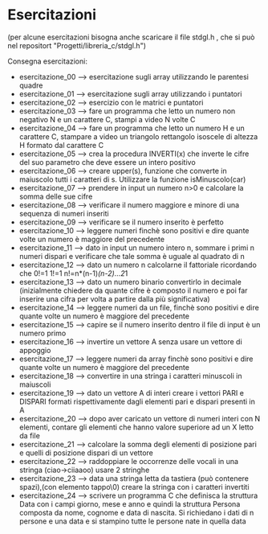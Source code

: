 # Esercitazioni

(per alcune esercitazioni bisogna anche scaricare il file stdgl.h , che si può nel repositort "Progetti/libreria_c/stdgl.h")

Consegna esercitazioni:

- esercitazione_00 --> esercitazione sugli array utilizzando le parentesi quadre
- esercitazione_01 --> esercitazione sugli array utilizzando i puntatori
- esercitazione_02 --> esercizio con le matrici e puntatori
- esercitazione_03 --> fare un programma che letto un numero non negativo N e un carattere C, stampi a video N volte C
- esercitazione_04 --> fare un programma che letto un numero H e un carattere C, stampare a video un triangolo rettangolo isoscele di altezza H formato dal carattere C
- esercitazione_05 --> crea la procedura INVERTI(x) che inverte le cifre del suo parametro che deve essere un intero positivo
- esercitazione_06 --> creare upper(s), funzione che converte in maiuscolo tutti i caratteri di s. Utilizzare la funzione isMinuscolo(car)
- esercitazione_07 --> prendere in input un numero n>0 e calcolare la somma delle sue cifre
- esercitazione_08 --> verificare il numero maggiore e minore di una sequenza di numeri inseriti
- esercitazione_09 --> verificare se il numero inserito è perfetto
- esercitazione_10 --> leggere numeri finchè sono positivi e dire quante volte un numero è maggiore del precedente
- esercitazione_11 --> dato in input un numero intero n, sommare i primi n numeri dispari e verificare che tale somma è uguale al quadrato di n
- esercitazione_12 --> dato un numero n calcolarne il fattoriale ricordando che 0!=1 1!=1 n!=n*(n-1)*(n-2)*…*2*1
- esercitazione_13 --> dato un numero binario convertirlo in decimale (inizialmente chiedere da quante cifre è composto il numero e poi far inserire una cifra per volta a partire dalla più significativa)
- esercitazione_14 --> leggere numeri da un file, finchè sono positivi e dire quante volte un numero è maggiore del precedente
- esercitazione_15 --> capire se il numero inserito dentro il file di input è un numero primo
- esercitazione_16 --> invertire un vettore A senza usare un vettore di appoggio
- esercitazione_17 --> leggere numeri da array finchè sono positivi e dire quante volte un numero è maggiore del precedente
- esercitazione_18 --> convertire in una stringa i caratteri minuscoli in maiuscoli
- esercitazione_19 --> dato un vettore A di interi creare i vettori PARI e DISPARI formati rispettivamente dagli elementi pari e dispari presenti in A
- esercitazione_20 --> dopo aver caricato un vettore di numeri interi con N elementi, contare gli elementi che hanno valore superiore ad un X letto da file
- esercitazione_21 --> calcolare la somma degli elementi di posizione pari e quelli di posizione dispari di un vettore
- esercitazione_22 --> raddoppiare le occorrenze delle vocali in una stringa (ciao->ciiaaoo) usare 2 stringhe
- esercitazione_23 --> data una stringa letta da tastiera (può contenere spazi),(con elemento tappo\0) creare la stringa con i caratteri invertiti
- esercitazione_24 --> scrivere un programma C che definisca la struttura Data con i campi giorno, mese e anno e quindi la struttura Persona composta da nome, cognome e data di nascita. Si richiedano i dati di n persone e una data e si stampino tutte le persone nate in quella data
